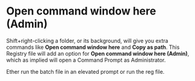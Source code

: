 # Open command window here (Admin)

Shift+right-clicking a folder, or its background, will give you extra commands
like **Open command window here** and **Copy as path**. This Registry file will
add an option for **Open command window here (Admin)**, which as implied will
open a Command Prompt as Administrator.

Ether run the batch file in an elevated prompt or run the reg file.
